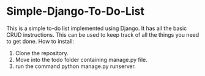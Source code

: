 # Simple-Django-To-Do-List
This is a simple to-do list implemented using Django. It has all the basic CRUD instructions. This can be used to keep track of all the things you need to get done. 
How to install:
1. Clone the repository.
2. Move into the todo folder containing manage.py file.
3. run the command python manage.py runserver.
